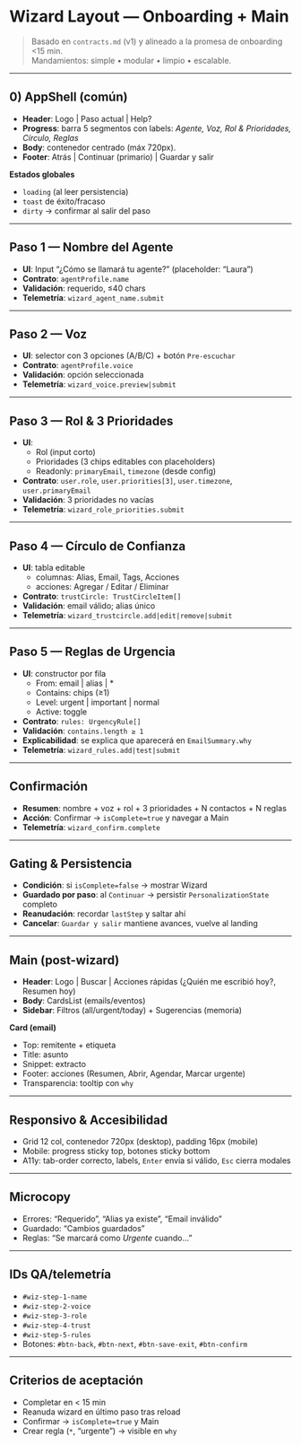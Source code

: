 # Wizard Layout — Onboarding + Main

> Basado en `contracts.md` (v1) y alineado a la promesa de onboarding <15 min.  
> Mandamientos: simple • modular • limpio • escalable.

---

## 0) AppShell (común)
- **Header**: Logo | Paso actual | Help?
- **Progress**: barra 5 segmentos con labels: *Agente, Voz, Rol & Prioridades, Círculo, Reglas*
- **Body**: contenedor centrado (máx 720px).
- **Footer**: Atrás | Continuar (primario) | Guardar y salir

**Estados globales**
- `loading` (al leer persistencia)
- `toast` de éxito/fracaso
- `dirty` → confirmar al salir del paso

---

## Paso 1 — Nombre del Agente
- **UI**: Input “¿Cómo se llamará tu agente?” (placeholder: “Laura”)
- **Contrato**: `agentProfile.name`
- **Validación**: requerido, ≤40 chars
- **Telemetría**: `wizard_agent_name.submit`

---

## Paso 2 — Voz
- **UI**: selector con 3 opciones (A/B/C) + botón `Pre-escuchar`
- **Contrato**: `agentProfile.voice`
- **Validación**: opción seleccionada
- **Telemetría**: `wizard_voice.preview|submit`

---

## Paso 3 — Rol & 3 Prioridades
- **UI**: 
  - Rol (input corto)
  - Prioridades (3 chips editables con placeholders)
  - Readonly: `primaryEmail`, `timezone` (desde config)
- **Contrato**: `user.role`, `user.priorities[3]`, `user.timezone`, `user.primaryEmail`
- **Validación**: 3 prioridades no vacías
- **Telemetría**: `wizard_role_priorities.submit`

---

## Paso 4 — Círculo de Confianza
- **UI**: tabla editable
  - columnas: Alias, Email, Tags, Acciones
  - acciones: Agregar / Editar / Eliminar
- **Contrato**: `trustCircle: TrustCircleItem[]`
- **Validación**: email válido; alias único
- **Telemetría**: `wizard_trustcircle.add|edit|remove|submit`

---

## Paso 5 — Reglas de Urgencia
- **UI**: constructor por fila
  - From: email | alias | *
  - Contains: chips (≥1)
  - Level: urgent | important | normal
  - Active: toggle
- **Contrato**: `rules: UrgencyRule[]`
- **Validación**: `contains.length ≥ 1`
- **Explicabilidad**: se explica que aparecerá en `EmailSummary.why`
- **Telemetría**: `wizard_rules.add|test|submit`

---

## Confirmación
- **Resumen**: nombre + voz + rol + 3 prioridades + N contactos + N reglas
- **Acción**: Confirmar → `isComplete=true` y navegar a Main
- **Telemetría**: `wizard_confirm.complete`

---

## Gating & Persistencia
- **Condición**: si `isComplete=false` → mostrar Wizard
- **Guardado por paso**: al `Continuar` → persistir `PersonalizationState` completo
- **Reanudación**: recordar `lastStep` y saltar ahí
- **Cancelar**: `Guardar y salir` mantiene avances, vuelve al landing

---

## Main (post-wizard)
- **Header**: Logo | Buscar | Acciones rápidas (¿Quién me escribió hoy?, Resumen hoy)
- **Body**: CardsList (emails/eventos)
- **Sidebar**: Filtros (all/urgent/today) + Sugerencias (memoria)

**Card (email)**
- Top: remitente + etiqueta
- Title: asunto
- Snippet: extracto
- Footer: acciones (Resumen, Abrir, Agendar, Marcar urgente)
- Transparencia: tooltip con `why`

---

## Responsivo & Accesibilidad
- Grid 12 col, contenedor 720px (desktop), padding 16px (mobile)
- Mobile: progress sticky top, botones sticky bottom
- A11y: tab-order correcto, labels, `Enter` envía si válido, `Esc` cierra modales

---

## Microcopy
- Errores: “Requerido”, “Alias ya existe”, “Email inválido”
- Guardado: “Cambios guardados”
- Reglas: “Se marcará como *Urgente* cuando…”

---

## IDs QA/telemetría
- `#wiz-step-1-name`
- `#wiz-step-2-voice`
- `#wiz-step-3-role`
- `#wiz-step-4-trust`
- `#wiz-step-5-rules`
- Botones: `#btn-back`, `#btn-next`, `#btn-save-exit`, `#btn-confirm`

---

## Criterios de aceptación
- Completar en < 15 min
- Reanuda wizard en último paso tras reload
- Confirmar → `isComplete=true` y Main
- Crear regla (`*`, “urgente”) → visible en `why`

